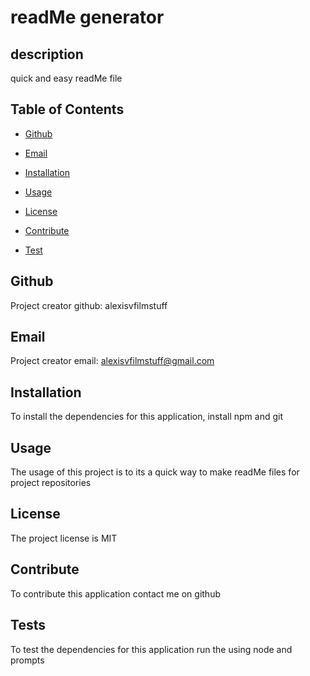 # readMe generator
## description
quick and easy readMe file

## Table of Contents

* [Github](#github)

* [Email](#email)

* [Installation](#installation)

* [Usage](#usage)

* [License](#license)

* [Contribute](#contribute)

* [Test](#test)

## Github

Project creator github: alexisvfilmstuff

## Email

Project creator email: alexisvfilmstuff@gmail.com

## Installation

To install the dependencies for this application, install npm and git

## Usage

The usage of this project is to its a quick way to make readMe files for project repositories 

## License

The project license is MIT

## Contribute

To contribute this application contact me on github

## Tests

To test the dependencies for this application run the using node and prompts

